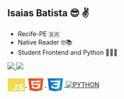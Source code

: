 ## Isaias Batista 😎 ✌️ 


 - Recife-PE 🇧🇷
 - Native Reader 🤓📚
 - Student Frontend and Python 🧑🏻‍💻



 <div>
   <a href="https://github.com/isaiasbatista1">
   <img height="180em" src="https://github-readme-stats.vercel.app/api?username=isaiasbatista1&show_icons=true&theme=tokyonight&include_all_commits=true&count_private=true"/>
   <img height="180em" src="https://github-readme-stats.vercel.app/api/top-langs/?username=isaiasbatista1&layout=compact&langs_count=6&theme=tokyonight"/>

</div>
<div style="display: inline_block"><br>
  <img align="center" alt="Js" height="30" width="40" src="https://raw.githubusercontent.com/devicons/devicon/master/icons/javascript/javascript-plain.svg">
  <img align="center" alt="HTML" height="30" width="40" src="https://raw.githubusercontent.com/devicons/devicon/master/icons/html5/html5-original.svg">
  <img align="center" alt="CSS" height="30" width="40" src="https://raw.githubusercontent.com/devicons/devicon/master/icons/css3/css3-original.svg">
  <img align="center" alt="PYTHON" height="30" width="40" src="https://cdn.jsdelivr.net/gh/devicons/devicon/icons/python/python-original.svg" />
</div>
 <br>
</div>

